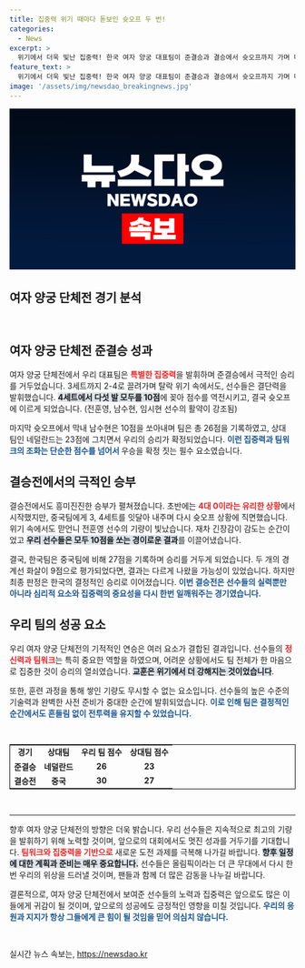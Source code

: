 ```yaml
---
title: 집중력 위기 때마다 돋보인 슛오프 두 번!
categories:
  - News
excerpt: >
  위기에서 더욱 빛난 집중력! 한국 여자 양궁 대표팀이 준결승과 결승에서 슛오프까지 가며 대역전극을 이뤄내며 10연패를 달성했습니다. 명승부의 순간을 놓치지 마세요!
feature_text: >
  위기에서 더욱 빛난 집중력! 한국 여자 양궁 대표팀이 준결승과 결승에서 슛오프까지 가며 대역전극을 이뤄내며 10연패를 달성했습니다. 명승부의 순간을 놓치지 마세요!
image: '/assets/img/newsdao_breakingnews.jpg'
---
```


<p><img src="/assets/img/newsdao_breakingnews.jpg" alt="flaretime 속보" /></p>

<h2 data-ke-size="size26">여자 양궁 단체전 경기 분석</h2>

<p data-ke-size="size16">&nbsp;</p>

<h2 data-ke-size="size26">여자 양궁 단체전 준결승 성과</h2>

<p data-ke-size="size16">여자 양궁 단체전에서 우리 대표팀은 <b><span style="color: #ee2323;">특별한 집중력</span></b>을 발휘하며 준결승에서 극적인 승리를 거두었습니다. 3세트까지 2-4로 끌려가며 탈락 위기 속에서도, 선수들은 결단력을 발휘했습니다. <b><span style="background-color: #21538527;">4세트에서 다섯 발 모두를 10점</span></b>에 꽂아 점수를 역전시키고, 결국 슛오프에 이르게 되었습니다. (전훈영, 남수현, 임시현 선수의 활약이 강조됨)</p>

<p data-ke-size="size16">마지막 슛오프에서 막내 남수현은 10점을 쏘아내며 팀은 총 26점을 기록하였고, 상대 팀인 네덜란드는 23점에 그치면서 우리의 승리가 확정되었습니다. <b><span style="color: #1a5490;">이런 집중력과 팀워크의 조화는 단순한 점수를 넘어서 </span></b>우승을 확정 짓는 필수 요소였습니다.</p>

<h2 data-ke-size="size26">결승전에서의 극적인 승부</h2>

<p data-ke-size="size16">결승전에서도 흥미진진한 승부가 펼쳐졌습니다. 초반에는 <b><span style="color: #ee2323;">4대 0이라는 유리한 상황</span></b>에서 시작했지만, 중국팀에게 3, 4세트를 잇달아 내주며 다시 슛오프 상황에 직면했습니다. 위기 속에서도 맏언니 전훈영 선수의 기량이 빛났습니다. 재차 긴장감이 감도는 순간이었고 <b><span style="background-color: #21538527;">우리 선수들은 모두 10점을 쏘는 경이로운 결과</span></b>를 이끌어냈습니다.</p>

<p data-ke-size="size16">결국, 한국팀은 중국팀에 비해 27점을 기록하며 승리를 거두게 되었습니다. 두 개의 경계선 화살이 9점으로 평가되었다면, 결과는 다르게 나왔을 가능성이 있었습니다. 하지만 최종 판정은 한국의 결정적인 승리로 이어졌습니다. <b><span style="color: #1a5490;">이번 결승전은 선수들의 실력뿐만 아니라 심리적 요소와 집중력의 중요성을 다시 한번 일깨워주는 경기였습니다.</span></b></p>

<h2 data-ke-size="size26">우리 팀의 성공 요소</h2>

<p data-ke-size="size16">우리 여자 양궁 단체전의 기적적인 연승은 여러 요소가 결합된 결과입니다. 선수들의 <b><span style="color: #ee2323;">정신력과 팀워크</span></b>는 특히 중요한 역할을 하였으며, 어려운 상황에서도 팀 전체가 한 마음으로 집중한 것이 승리의 열쇠였습니다. <b><span style="background-color: #21538527;">교훈은 위기에서 더 강해지는 것이었습니다</span></b>.</p>

<p data-ke-size="size16">또한, 훈련 과정을 통해 쌓인 기량도 무시할 수 없는 요소입니다. 선수들의 높은 수준의 기술력과 완벽한 사전 준비가 중대한 순간에 발휘되었습니다. <b><span style="color: #1a5490;">이로 인해 팀은 결정적인 순간에서도 흔들림 없이 전투력을 유지할 수 있었습니다.</span></b></p>

<p data-ke-size="size16">&nbsp;</p>

<table style="width: 100%; border-collapse: collapse; border: 1px solid #000;">
    <tr>
        <td style="text-align: center; height: 17px;"><b>경기</b></td>
        <td style="text-align: center; height: 17px;"><b>상대팀</b></td>
        <td style="text-align: center; height: 17px;"><b>우리 팀 점수</b></td>
        <td style="text-align: center; height: 17px;"><b>상대팀 점수</b></td>
    </tr>
    <tr>
        <td style="text-align: center; height: 17px;"><b>준결승</b></td>
        <td style="text-align: center; height: 17px;"><b>네덜란드</b></td>
        <td style="text-align: center; height: 17px;"><b>26</b></td>
        <td style="text-align: center; height: 17px;"><b>23</b></td>
    </tr>
    <tr>
        <td style="text-align: center; height: 17px;"><b>결승전</b></td>
        <td style="text-align: center; height: 17px;"><b>중국</b></td>
        <td style="text-align: center; height: 17px;"><b>30</b></td>
        <td style="text-align: center; height: 17px;"><b>27</b></td>
    </tr>
</table>

<p data-ke-size="size16">&nbsp;</p>

<hr/>

<p data-ke-size="size16">향후 여자 양궁 단체전의 방향은 더욱 밝습니다. 우리 선수들은 지속적으로 최고의 기량을 발휘하기 위해 노력할 것이며, 앞으로의 대회에서도 멋진 성과를 거두기를 기대합니다. <b><span style="color: #ee2323;">팀워크와 집중력을 기반으로</span></b> 새로운 도전 과제를 극복해 나가길 바랍니다. <b><span style="background-color: #21538527;">향후 일정에 대한 계획과 준비는 매우 중요합니다.</span></b> 선수들은 올림픽이라는 더 큰 무대에서 다시 한번 우리의 위상을 드러낼 것이며, 팬들과 함께 더 많은 감동을 나누길 바랍니다.</p>

<p data-ke-size="size16">결론적으로, 여자 양궁 단체전에서 보여준 선수들의 노력과 집중력은 앞으로도 많은 이들에게 귀감이 될 것이며, 앞으로의 성공에도 긍정적인 영향을 미칠 것입니다. <b><span style="color: #1a5490;">우리의 응원과 지지가 항상 그들에게 큰 힘이 될 것임을 믿어 의심치 않습니다.</span></b></p>

<p data-ke-size="size16">&nbsp;</p>
실시간 뉴스 속보는, <a href="https://newsdao.kr" rel="dofollow">https://newsdao.kr</a>


